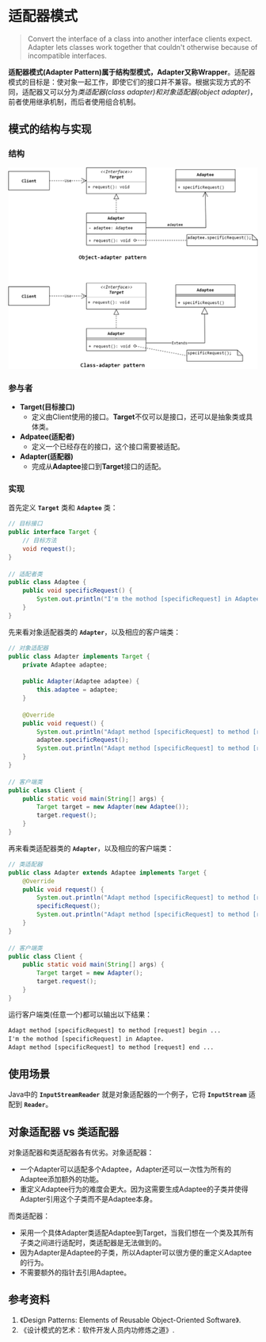 # 适配器模式
> Convert the interface of a class into another interface clients expect. Adapter
lets classes work together that couldn't otherwise because of incompatible
interfaces. 

**适配器模式(Adapter Pattern)**属于结构型模式，**Adapter**又称**Wrapper**。适配器模式的目标是：使对象一起工作，即使它们的接口并不兼容。根据实现方式的不同，适配器又可以分为*类适配器(class adapter)*和*对象适配器(object adapter)*，前者使用继承机制，而后者使用组合机制。

## 模式的结构与实现

### 结构
![Adapter Pattern](images/adapter-pattern.png)

### 参与者
* **Target(目标接口)**
    * 定义由Client使用的接口。**Target**不仅可以是接口，还可以是抽象类或具体类。
* **Adpatee(适配者)**
    * 定义一个已经存在的接口，这个接口需要被适配。
* **Adapter(适配器)**
    * 完成从**Adaptee**接口到**Target**接口的适配。

### 实现
首先定义 **`Target`** 类和 **`Adaptee`** 类：
```Java
// 目标接口
public interface Target {
    // 目标方法
    void request();
}

// 适配者类
public class Adaptee {
    public void specificRequest() {
        System.out.println("I'm the mothod [specificRequest] in Adaptee.");
    }
}
```
先来看对象适配器类的 **`Adapter`**，以及相应的客户端类：
```Java
// 对象适配器
public class Adapter implements Target {
    private Adaptee adaptee;

    public Adapter(Adaptee adaptee) {
        this.adaptee = adaptee;
    }

    @Override
    public void request() {
        System.out.println("Adapt method [specificRequest] to method [request] begin ...");
        adaptee.specificRequest();
        System.out.println("Adapt method [specificRequest] to method [request] end ...");
    }
}

// 客户端类
public class Client {
    public static void main(String[] args) {
        Target target = new Adapter(new Adaptee());
        target.request();
    }
}
```

再来看类适配器类的 **`Adapter`**，以及相应的客户端类：
```Java
// 类适配器
public class Adapter extends Adaptee implements Target {
    @Override
    public void request() {
        System.out.println("Adapt method [specificRequest] to method [request] begin ...");
        specificRequest();
        System.out.println("Adapt method [specificRequest] to method [request] end ...");
    }
}

// 客户端类
public class Client {
    public static void main(String[] args) {
        Target target = new Adapter();
        target.request();
    }
}
```

运行客户端类(任意一个)都可以输出以下结果：
```txt
Adapt method [specificRequest] to method [request] begin ...
I'm the mothod [specificRequest] in Adaptee.
Adapt method [specificRequest] to method [request] end ...
```

## 使用场景
Java中的 **`InputStreamReader`** 就是对象适配器的一个例子，它将 **`InputStream`** 适配到 **`Reader`**。

## 对象适配器 vs 类适配器
对象适配器和类适配器各有优劣。对象适配器：
* 一个Adapter可以适配多个Adaptee，Adapter还可以一次性为所有的Adaptee添加额外的功能。
* 重定义Adaptee行为的难度会更大。因为这需要生成Adaptee的子类并使得Adapter引用这个子类而不是Adaptee本身。

而类适配器：
* 采用一个具体Adapter类适配Adaptee到Target，当我们想在一个类及其所有子类之间进行适配时，类适配器是无法做到的。
* 因为Adapter是Adaptee的子类，所以Adapter可以很方便的重定义Adaptee的行为。
* 不需要额外的指针去引用Adaptee。

## 参考资料
1. 《Design Patterns: Elements of Reusable Object-Oriented Software》.
2. 《设计模式的艺术：软件开发人员内功修炼之道》.